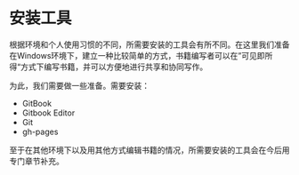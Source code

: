 # 安装工具

根据环境和个人使用习惯的不同，所需要安装的工具会有所不同。在这里我们准备在Windows环境下，建立一种比较简单的方式，书籍编写者可以在”可见即所得“方式下编写书籍，并可以方便地进行共享和协同写作。

为此，我们需要做一些准备。需要安装：

* GitBook
* Gitbook Editor
* Git
* gh-pages



至于在其他环境下以及用其他方式编辑书籍的情况，所需要安装的工具会在今后用专门章节补充。

